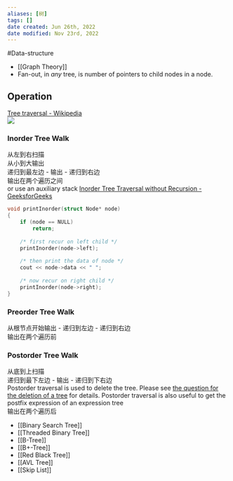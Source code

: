 ```yaml
---
aliases: [树]
tags: []
date created: Jun 26th, 2022
date modified: Nov 23rd, 2022
---
```

#Data-structure  
- [[Graph Theory]]
- Fan-out, in _any_ tree, is number of pointers to child nodes in a node.

## Operation
[Tree traversal - Wikipedia](https://en.wikipedia.org/wiki/Tree_traversal)  
![](https://img.ynchen.me/2022/11/149dd8c2dc3e1dc022da82f0cc224260.webp)

### Inorder Tree Walk
从左到右扫描  
从小到大输出  
递归到最左边 - 输出 - 递归到右边  
输出在两个遍历之间  
or use an auxiliary stack [Inorder Tree Traversal without Recursion - GeeksforGeeks](https://www.geeksforgeeks.org/inorder-tree-traversal-without-recursion/) 

```c++
void printInorder(struct Node* node)
{
    if (node == NULL)
        return;
 
    /* first recur on left child */
    printInorder(node->left);
 
    /* then print the data of node */
    cout << node->data << " ";
 
    /* now recur on right child */
    printInorder(node->right);
}
```

### Preorder Tree Walk
从根节点开始输出 - 递归到左边 - 递归到右边  
输出在两个遍历前

### Postorder Tree Walk
从底到上扫描  
递归到最下左边 - 输出 - 递归到下右边  
Postorder traversal is used to delete the tree. Please see [the question for the deletion of a tree](https://www.geeksforgeeks.org/write-a-c-program-to-delete-a-tree/) for details. Postorder traversal is also useful to get the postfix expression of an expression tree  
输出在两个遍历后

- [[Binary Search Tree]]
- [[Threaded Binary Tree]]
- [[B-Tree]]
- [[B+-Tree]]
- [[Red Black Tree]]
- [[AVL Tree]]
- [[Skip List]]
